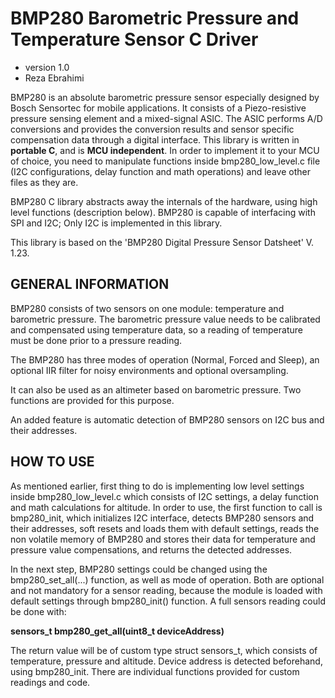 # BMP280 Barometric Pressure and Temperature Sensor C Driver
* version 1.0
* Reza Ebrahimi

BMP280 is an absolute barometric pressure sensor especially designed by Bosch Sensortec for mobile applications. It consists of a Piezo-resistive pressure sensing element and a mixed-signal ASIC. The ASIC performs A/D conversions and provides the conversion results and sensor specific compensation data through a digital interface. This library is written in **portable C**, and is **MCU independent**. In order to implement it to your MCU of choice, you need to manipulate functions inside bmp280_low_level.c file (I2C configurations, delay function and math operations) and leave other files as they are.

BMP280 C library abstracts away the internals of the hardware, using high level functions (description below). BMP280 is capable of interfacing with SPI and I2C; Only I2C is implemented in this library.

This library is based on the 'BMP280 Digital Pressure Sensor Datsheet' V. 1.23.

## GENERAL INFORMATION

BMP280 consists of two sensors on one module: temperature and barometric pressure. The barometric pressure value needs to be calibrated and compensated using temperature data, so a reading of temperature must be done prior to a pressure reading.

The BMP280 has three modes of operation (Normal, Forced and Sleep), an optional IIR filter for noisy environments and optional oversampling.

It can also be used as an altimeter based on barometric pressure. Two functions are provided for this purpose.

An added feature is automatic detection of BMP280 sensors on I2C bus and their addresses.

## HOW TO USE

As mentioned earlier, first thing to do is implementing low level settings inside bmp280_low_level.c which consists of I2C settings, a delay function and math calculations for altitude. In order to use, the first function to call is bmp280_init, which initializes I2C interface, detects BMP280 sensors and their addresses, soft resets and loads them with default settings, reads the non volatile memory of BMP280 and stores their data for temperature and pressure value compensations, and returns the detected addresses.

In the next step, BMP280 settings could be changed using the bmp280_set_all(...) function, as well as mode of operation. Both are optional and not mandatory for a sensor reading, because the module is loaded with default settings through bmp280_init() function.
A full sensors reading could be done with:

**sensors_t bmp280_get_all(uint8_t deviceAddress)**

The return value will be of custom type struct sensors_t, which consists of temperature, pressure and altitude. Device address is detected beforehand, using bmp280_init. There are individual functions provided for custom readings and code.


